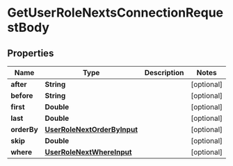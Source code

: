 

# GetUserRoleNextsConnectionRequestBody


## Properties

Name | Type | Description | Notes
------------ | ------------- | ------------- | -------------
**after** | **String** |  |  [optional]
**before** | **String** |  |  [optional]
**first** | **Double** |  |  [optional]
**last** | **Double** |  |  [optional]
**orderBy** | [**UserRoleNextOrderByInput**](UserRoleNextOrderByInput.md) |  |  [optional]
**skip** | **Double** |  |  [optional]
**where** | [**UserRoleNextWhereInput**](UserRoleNextWhereInput.md) |  |  [optional]




